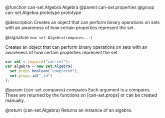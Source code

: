 @function can-set.Algebra Algebra
@parent can-set.properties
@group can-set.Algebra.prototype prototype

@description Creates an object that can perform binary operations on sets with
an awareness of how certain properties represent the set.

@signature `new set.Algebra(compares...)`

Creates an object that can perform binary operations on sets with
an awareness of how certain properties represent the set.

```js
var set = require("can-set");
var algebra = new set.Algebra(
  set.props.boolean("completed"),
  set.props.id("_id")
);
```

  @param {can-set.compares} compares Each argument is a compares. These
  are returned by the functions on [can-set.props] or can be created
  manually.


  @return {can-set.Algebra} Returns an instance of an algebra.
